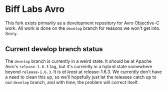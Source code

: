 Biff Labs Avro
==============

This fork exists primarily as a development repository for Avro Objective-C work. All work is done on the `develop` branch for reasons we won't get into. Sorry.

Current develop branch status
----------------------------------------
The `develop` branch is currently in a weird state. It *should* be at Apache Avro's `release-1.6.3` tag, but it's currently in a hybrid state somewhere beyond `release-1.6.3`. It is *at least* at release-1.6.3. We currently don't have a need to clean this up, so we'll hopefully just let the releases catch up to our `develop` branch, and with time, the problem will correct itself.